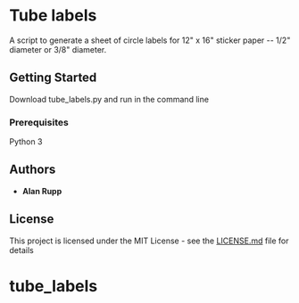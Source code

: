 # Tube labels

A script to generate a sheet of circle labels for 12" x 16" sticker paper -- 1/2" diameter or 3/8" diameter.

## Getting Started

Download tube_labels.py and run in the command line

### Prerequisites

Python 3

## Authors

* **Alan Rupp**

## License

This project is licensed under the MIT License - see the [LICENSE.md](LICENSE.md) file for details
# tube_labels
